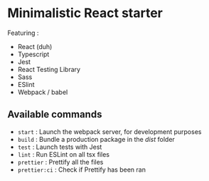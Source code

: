 # Minimalistic React starter

Featuring :

- React (duh)
- Typescript
- Jest
- React Testing Library
- Sass
- ESlint
- Webpack / babel

## Available commands

- `start` : Launch the webpack server, for development purposes
- `build` : Bundle a production package in the _dist_ folder
- `test` : Launch tests with Jest
- `lint` : Run ESLint on all tsx files
- `prettier` : Prettify all the files
- `prettier:ci` : Check if Prettify has been ran
